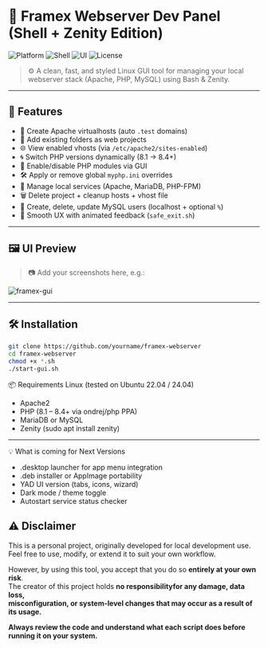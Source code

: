 # 🧭 Framex Webserver Dev Panel (Shell + Zenity Edition)

![Platform](https://img.shields.io/badge/platform-linux-lightgrey)
![Shell](https://img.shields.io/badge/shell-bash-blue)
![UI](https://img.shields.io/badge/ui-zenity-brightgreen)
![License](https://img.shields.io/badge/license-free%20for%20devs-orange)

> ⚙️ A clean, fast, and styled Linux GUI tool for managing your local webserver stack (Apache, PHP, MySQL) using Bash & Zenity.

---

## 📌 Features

- 🔧 Create Apache virtualhosts (auto `.test` domains)
- 📂 Add existing folders as web projects
- 🌐 View enabled vhosts (via `/etc/apache2/sites-enabled`)
- 🌀 Switch PHP versions dynamically (8.1 → 8.4+)
- 🧩 Enable/disable PHP modules via GUI
- 🛠 Apply or remove global `myphp.ini` overrides
- 🧰 Manage local services (Apache, MariaDB, PHP-FPM)
- 🗑️ Delete project + cleanup hosts + vhost file
- 🔐 Create, delete, update MySQL users (localhost + optional `%`)
- 💬 Smooth UX with animated feedback (`safe_exit.sh`)

---

## 🖼 UI Preview

> 📷 Add your screenshots here, e.g.:

![framex-gui](https://github.com/user-attachments/assets/efa378fe-ad8e-4ee8-8d2a-0ae508cff2f5)

---

## 🛠 Installation

```bash
git clone https://github.com/yourname/framex-webserver
cd framex-webserver
chmod +x *.sh
./start-gui.sh

```
📦 Requirements
Linux (tested on Ubuntu 22.04 / 24.04)

- Apache2
- PHP (8.1 – 8.4+ via ondrej/php PPA)
- MariaDB or MySQL
- Zenity (sudo apt install zenity)

---

💡 What is coming for Next Versions
- .desktop launcher for app menu integration
- .deb installer or AppImage portability
- YAD UI version (tabs, icons, wizard)
- Dark mode / theme toggle
- Autostart service status checker

## ⚠️ Disclaimer

This is a personal project, originally developed for local development use.  
Feel free to use, modify, or extend it to suit your own workflow.

However, by using this tool, you accept that you do so **entirely at your own risk**.  
The creator of this project holds **no responsibilityfor any damage, data loss,  
misconfiguration, or system-level changes that may occur as a result of its usage.** 

**Always review the code and understand what each script does before running it on your system.**
